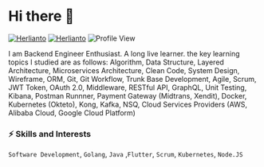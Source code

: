 # Hi there 👋

[![Herlianto](https://img.shields.io/badge/herlianto-linkedin-blue?style=flat&logo=Linkedin&logoColor=white&https://www.linkedin.com/in/herlianto-%E2%80%8D-829aa284/)](https://www.linkedin.com/in/herlianto-%E2%80%8D-829aa284/)
[![Herlianto](https://img.shields.io/badge/herlianto-github-green?style=flat&logo=Github&logoColor=white)](https://github.com/herlianto-github)
![Profile View](https://visitor-badge.laobi.icu/badge?page_id=herlianto-github.visitor-badge)

I am Backend Engineer Enthusiast. A long live learner. the key learning topics I studied are as follows: Algorithm, Data Structure, Layered Architecture, Microservices Architecture, Clean Code, System Design, Wireframe, ORM, Git, Git Workflow, Trunk Base Development, Agile, Scrum, JWT Token, OAuth 2.0, Middleware, RESTful API, GraphQL, Unit Testing, Kibana, Postman Runnner, Payment Gateway (Midtrans, Xendit), Docker, Kubernetes (Okteto), Kong, Kafka, NSQ, Cloud Services Providers (AWS, Alibaba Cloud, Google Cloud Platform)

### ⚡️ Skills and Interests
`Software Development`, `Golang`, `Java` ,`Flutter`, `Scrum`, `Kubernetes`, `Node.JS`

<!---
herlianto-dev/herlianto-dev is a ✨ special ✨ repository because its `README.md` (this file) appears on your GitHub profile.
You can click the Preview link to take a look at your changes.
- 💞️ I’m looking to collaborate on any mobile app development forum/group
--->
